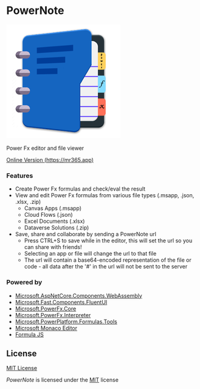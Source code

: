 # PowerNote

![PowerNote](https://raw.githubusercontent.com/scalable-dynamics/PowerNote/main/.github/images/powernote.png)

Power Fx editor and file viewer

[Online Version (https://mr365.app)](https://mr365.app)

### Features
- Create Power Fx formulas and check/eval the result
- View and edit Power Fx formulas from various file types (.msapp, .json, .xlsx, .zip)
  * Canvas Apps (.msapp)
  * Cloud Flows (.json)
  * Excel Documents (.xlsx)
  * Dataverse Solutions (.zip)
- Save, share and collaborate by sending a PowerNote url
  * Press CTRL+S to save while in the editor, this will set the url so you can share with friends!
  * Selecting an app or file will change the url to that file
  * The url will contain a base64-encoded representation of the file or code - all data after the '#' in the url will not be sent to the server

### Powered by
* [Microsoft.AspNetCore.Components.WebAssembly](https://blazor.net)
* [Microsoft.Fast.Components.FluentUI](https://www.nuget.org/packages/Microsoft.Fast.Components.FluentUI)
* [Microsoft.PowerFx.Core](https://www.nuget.org/packages/Microsoft.PowerFx.Core)
* [Microsoft.PowerFx.Interpreter](https://www.nuget.org/packages/Microsoft.PowerFx.Interpreter)
* [Microsoft.PowerPlatform.Formulas.Tools](https://github.com/microsoft/PowerApps-Language-Tooling)
* [Microsoft Monaco Editor](https://microsoft.github.io/monaco-editor/index.html)
* [Formula JS](https://formulajs.info/)

## License

[MIT License](https://github.com/scalable-dynamics/PowerNote/blob/master/LICENSE)

*PowerNote* is licensed under the
[MIT](https://github.com/scalable-dynamics/PowerNote/blob/master/LICENSE) license